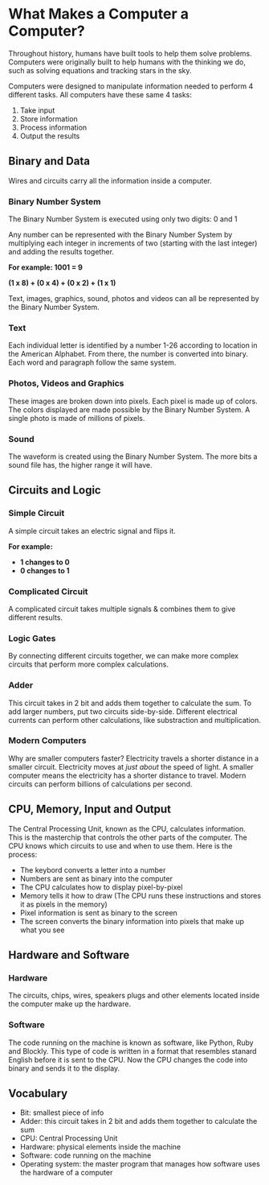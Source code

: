 # What Makes a Computer a Computer?

Throughout history, humans have built tools to help them solve problems. Computers were originally built to help humans with the thinking we do, such as solving equations and tracking stars in the sky. 

Computers were designed to manipulate information needed to perform 4 different tasks. All computers have these same 4 tasks:

1. Take input
2. Store information
3. Process information
4. Output the results

## Binary and Data

Wires and circuits carry all the information inside a computer.

### Binary Number System

The Binary Number System is executed using only two digits: 0 and 1

Any number can be represented with the Binary Number System by multiplying each integer in increments of two (starting with the last integer) and adding the results together.

**For example: 1001 = 9**

**(1 x 8) + (0 x 4) + (0 x 2) + (1 x 1)**

Text, images, graphics, sound, photos and videos can all be represented by the Binary Number System.

### Text

Each individual letter is identified by a number 1-26 according to location in the American Alphabet. From there, the number is converted into binary. Each word and paragraph follow the same system.

### Photos, Videos and Graphics

These images are broken down into pixels. Each pixel is made up of colors. The colors displayed are made possible by the Binary Number System. A single photo is made of millions of pixels.

### Sound

The waveform is created using the Binary Number System. The more bits a sound file has, the higher range it will have.

## Circuits and Logic

### Simple Circuit

A simple circuit takes an electric signal and flips it.

**For example:**

* **1 changes to 0**
* **0 changes to 1**

### Complicated Circuit

A complicated circuit takes multiple signals & combines them to give different results.

### Logic Gates

By connecting different circuits together, we can make more complex circuits that perform more complex calculations.

### Adder

This circuit takes in 2 bit and adds them together to calculate the sum. To add larger numbers, put two circuits side-by-side. Different electrical currents can perform other calculations, like substraction and multiplication.

### Modern Computers

Why are smaller computers faster? Electricity travels a shorter distance in a smaller circuit. Electricity moves at *just about* the speed of light. A smaller computer means the electricity has a shorter distance to travel. Modern circuits can perform billions of calculations per second.

## CPU, Memory, Input and Output

The Central Processing Unit, known as the CPU, calculates information. This is the masterchip that controls the other parts of the computer. The CPU knows which circuits to use and when to use them. Here is the process:

* The keybord converts a letter into a number
* Numbers are sent as binary into the computer
* The CPU calculates how to display pixel-by-pixel
* Memory tells it how to draw (The CPU runs these instructions and stores it as pixels in the memory)
* Pixel information is sent as binary to the screen
* The screen converts the binary information into pixels that make up what you see

## Hardware and Software

### Hardware

The circuits, chips, wires, speakers plugs and other elements located inside the computer make up the hardware.

### Software

The code running on the machine is known as software, like Python, Ruby and Blockly. This type of code is written in a format that resembles stanard English before it is sent to the CPU. Now the CPU changes the code into binary and sends it to the display.

## Vocabulary

* Bit: smallest piece of info
* Adder: this circuit takes in 2 bit and adds them together to calculate the sum
* CPU: Central Processing Unit
* Hardware: physical elements inside the machine
* Software: code running on the machine
* Operating system: the master program that manages how software uses the hardware of a computer
